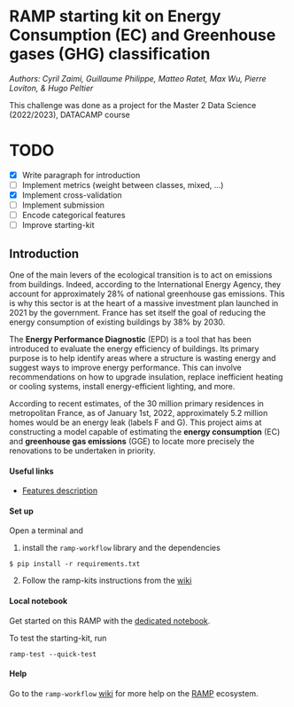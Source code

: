 # RAMP starting kit on Energy Consumption (EC) and Greenhouse gases (GHG) classification

_Authors: Cyril Zaimi, Guillaume Philippe, Matteo Ratet, Max Wu, Pierre Loviton, & Hugo Peltier_

This challenge was done as a project for the Master 2 Data Science (2022/2023), DATACAMP course

# TODO
- [x] Write paragraph for introduction
- [ ] Implement metrics (weight between classes, mixed, ...)
- [x] Implement cross-validation
- [ ] Implement submission
- [ ] Encode categorical features
- [ ] Improve starting-kit

## Introduction

One of the main levers of the ecological transition is to act on emissions from buildings. Indeed, according to the International Energy Agency, they account for approximately 28% of national greenhouse gas emissions. This is why this sector is at the heart of a massive investment plan launched in 2021 by the government. France has set itself the goal of reducing the energy consumption of existing buildings by 38% by 2030. 

The **Energy Performance Diagnostic** (EPD) is a tool that has been introduced to evaluate the energy efficiency of buildings. Its primary purpose is to help identify areas where a structure is wasting energy and suggest ways to improve energy performance. This can involve recommendations on how to upgrade insulation, replace inefficient heating or cooling systems, install energy-efficient lighting, and more.

According to recent estimates, of the 30 million primary residences in metropolitan France, as of January 1st, 2022, approximately 5.2 million homes would be an energy leak (labels F and G). This project aims at constructing a model capable of estimating the **energy consumption** (EC) and **greenhouse gas emissions** (GGE) to locate more precisely the renovations to be undertaken in priority.

#### Useful links

- [Features description](https://koumoul.com/data-fair/embed/dataset/dpe-tertiaire/fields)

#### Set up

Open a terminal and

1. install the `ramp-workflow` library and the dependencies
```shell
$ pip install -r requirements.txt
```
  
2. Follow the ramp-kits instructions from the [wiki](https://github.com/paris-saclay-cds/ramp-workflow/wiki/Getting-started-with-a-ramp-kit)

#### Local notebook

Get started on this RAMP with the [dedicated notebook](solar_wind_starting_kit.ipynb).

To test the starting-kit, run

```shell
ramp-test --quick-test
```

#### Help
Go to the `ramp-workflow` [wiki](https://github.com/paris-saclay-cds/ramp-workflow/wiki) for more help on the [RAMP](https://ramp.studio) ecosystem.
